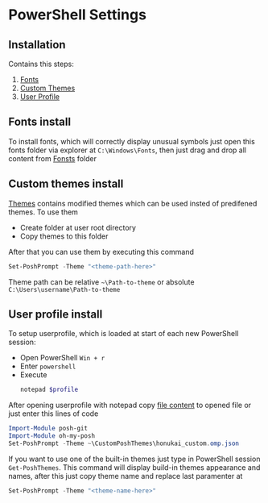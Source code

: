 # PowerShell Settings

## Installation
Contains this steps:

1) [Fonts](#fonts-install)
2) [Custom Themes](#custom-themes-install)
3) [User Profile](#user-profile-install)

## Fonts install

To install fonts, which will correctly display unusual symbols just open this fonts folder via explorer at `C:\Windows\Fonts`, then just drag and drop all content from [Fonsts](./Fonts/Meslo) folder

## Custom themes install

[Themes](./Themes) contains modified themes which can be used insted of predifened themes. To use them

- Create folder at user root directory
- Copy themes to this folder

After that you can use them by executing this command

```ps1
Set-PoshPrompt -Theme "<theme-path-here>"
```

Theme path can be relative `~\Path-to-theme` or absolute `C:\Users\username\Path-to-theme`

## User profile install

To setup userprofile, which is loaded at start of each new PowerShell session:

- Open PowerShell `Win + r`
- Enter `powershell`
- Execute 
    ```ps1
    notepad $profile
    ```

 After opening userprofile with notepad copy [file content](./UserProfile/Microsoft.PowerShell_profile.ps1) to opened file or just enter this lines of code

 ```ps1
Import-Module posh-git
Import-Module oh-my-posh
Set-PoshPrompt -Theme ~\CustomPoshThemes\honukai_custom.omp.json
 ```

 If you want to use one of the built-in themes just type in PowerShell session `Get-PoshThemes`. This command will display build-in themes appearance and names, after this just copy theme name and replace last paramenter at 

 ```ps1
Set-PoshPrompt -Theme "<theme-name-here>"
 ```


